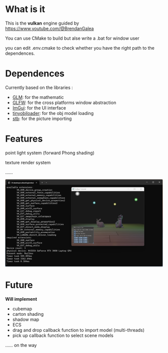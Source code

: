 # What is it

This is the **vulkan** engine guided by https://www.youtube.com/@BrendanGalea 

You can use CMake to build but alse write a .bat for window user

you can edit .env.cmake to check whether you have the right path to the dependences.

# Dependences

Currently based on the libraries :

- [GLM](https://github.com/g-truc/glm): for the mathematic 
- [GLFW](https://www.glfw.org/): for the cross platforms window abstraction
- [ImGui](https://github.com/ocornut/imgui): for the UI interface
- [tinyobjloader](https://github.com/tinyobjloader/tinyobjloader): for the obj model loading
- [stb](https://github.com/nothings/stb): for the picture importing

# Features

point light system (forward Phong shading)

texture render system

......

![QQ截图20230901151720](./resources/README/README/QQ截图20230901151720.png)

# Future

**Will implement** 

- cubemap
- carton shading
- shadow map
- ECS
- drag and drop callback function to import model (multi-threads)
- pick up callback function to select scene models

...... on the way  
